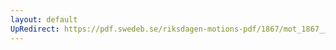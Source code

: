 ```yaml
---
layout: default
UpRedirect: https://pdf.swedeb.se/riksdagen-motions-pdf/1867/mot_1867__ak__00198.pdf
---
```

